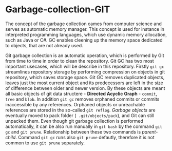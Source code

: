 # Garbage-collection-GIT
The concept of the garbage collection cames from computer science and serves as automatic memory manager. This concept is used for instance in interpreted programming languages, which use dynamic memory allocation, such as Java or C#. GC enables cleening up the memory space dedicated to objects, that are not already used.

Git garbage collection is an automatic operation, which is performed by Git from time to time in order to clean the repository. Git GC has two most important usecases, which will be describe in this repository. Firstly `git gc ` streamlines repository storage by performing compression on objects in git repository, which saves storage space. Git GC removes duplicated objects, leaves just the most current object and its predecessors are left in the size of difference between older and newer version. By these objects are meant all basic objects of git data structere - **Directed Acyclic Graph** - `commit`, `tree` and `blob`. In addition `git gc` removes orphaned commits or commits inaccessible by any references. Orphaned objects or unreachable references are stored in the so-called `git reflog`. *Garbage objects* are eventually moved to pack folder (` .git/objects/pack`), and Git can still unpacked them. Even though git garbage collection is performed automatically, it can be also run manually in `git bash` by the command `git gc` and `git prune`. Relationship between these two commands is *parent-child*. Command `git gc` runs also `git prune` defautly, therefore it is not common to use `git prune` separately. 